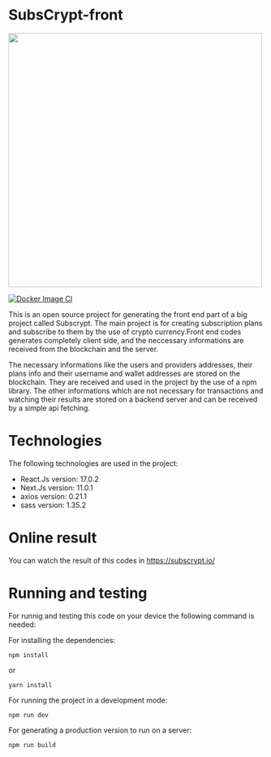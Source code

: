 # SubsCrypt-front
<img src="https://oxydev.github.io/SubsCrypt-docs/images/logo.jpg" width="500">

[![Docker Image CI](https://github.com/oxydev/SubsCrypt-front/actions/workflows/docker-hub-test.yml/badge.svg)](https://github.com/oxydev/SubsCrypt-front/actions/workflows/docker-hub-test.yml)

This is an open source project for generating the front end part of a big project called Subscrypt. The main project is for creating subscription plans and subscribe to them by the use of crypto currency.Front end codes generates completely client side, and the neccessary informations are received from the blockchain and the server.

The necessary informations like the users and providers addresses, their plans info and their username and wallet addresses are stored on the blockchain. They are received and used in the project by the use of a npm library. The other informations which are not necessary for transactions and watching their results are stored on a backend server and can be received by a simple api fetching.  


# Technologies

The following technologies are used in the project:

* React.Js version: 17.0.2
* Next.Js version: 11.0.1
* axios version: 0.21.1
* sass version: 1.35.2 

# Online result
You can watch the result of this codes in https://subscrypt.io/

# Running and testing

For runnig and testing this code on your device the following command is needed:

For installing the dependencies:
```
npm install

```
or
```
yarn install

```

For running the project in a development mode:
```
npm run dev

```

For generating a production version to run on a server:
```
npm run build

```
